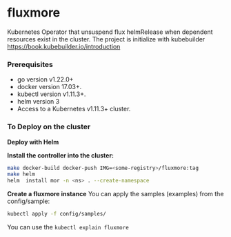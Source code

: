 # fluxmore
Kubernetes Operator that unsuspend flux helmRelease when dependent resources exist in the cluster.
The project is initialize with kubebuilder https://book.kubebuilder.io/introduction


### Prerequisites
- go version v1.22.0+
- docker version 17.03+.
- kubectl version v1.11.3+.
- helm version 3
- Access to a Kubernetes v1.11.3+ cluster.

### To Deploy on the cluster
**Deploy with Helm**

**Install the controller into the cluster:**

```sh
make docker-build docker-push IMG=<some-registry>/fluxmore:tag
make helm
helm  install mor -n <ns> . --create-namespace
```

**Create a fluxmore instance**
You can apply the samples (examples) from the config/sample:

```sh
kubectl apply -f config/samples/
```
You can use the `kubectl explain fluxmore`

